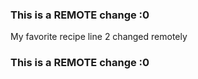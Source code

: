 ### This is a REMOTE change :0
My favorite recipe
line 2 changed remotely
### This is a REMOTE change :0
